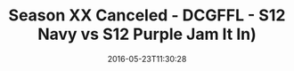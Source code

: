 ---
title: Season XX Canceled - DCGFFL - S12 Navy vs S12 Purple Jam It In)
teams-score:
- team: _teams/s12-navy.md
  score: 32
- team: _teams/s12-purple.md
  score: 30
mvp: ''
game-ball: ''
sportsperson: ''
season: 12
week: 0
date: '2016-05-23T11:30:28'
pageid: season-12-semifinals-super-bowl-may-22-2016-4188-vs-4174
---